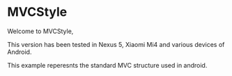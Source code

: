 # MVCStyle
Welcome to MVCStyle,

This version has been tested in Nexus 5, Xiaomi Mi4 and various devices of Android.

This example reperesnts the standard MVC structure used in android.
